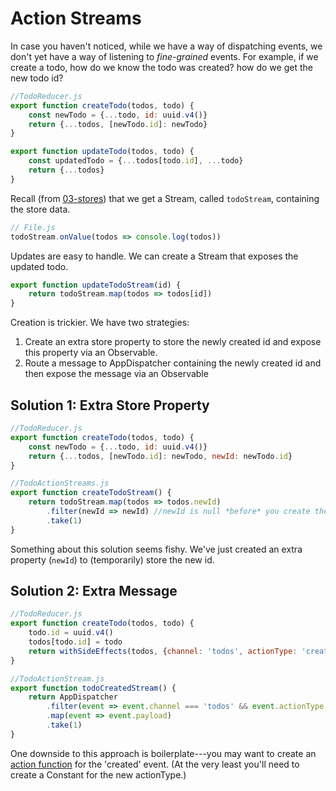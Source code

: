 # Action Streams

In case you haven't noticed, while we have a way of dispatching events,
we don't yet have a way of listening to *fine-grained* events.
For example, if we create a todo, how do we know the todo was created?
how do we get the new todo id?

```javascript
//TodoReducer.js
export function createTodo(todos, todo) {
    const newTodo = {...todo, id: uuid.v4()}
    return {...todos, [newTodo.id]: newTodo}
}

export function updateTodo(todos, todo) {
    const updatedTodo = {...todos[todo.id], ...todo}
    return {...todos}
}
```

Recall (from [03-stores](./03-stores.md)) that we get a Stream, called `todoStream`,
containing the store data.

```javascript
// File.js
todoStream.onValue(todos => console.log(todos))
```

Updates are easy to handle. We can create a Stream that exposes the updated todo.

```javascript
export function updateTodoStream(id) {
    return todoStream.map(todos => todos[id])
}
```

Creation is trickier. We have two strategies:

1. Create an extra store property to store the newly created id
   and expose this property via an Observable.
2. Route a message to AppDispatcher containing the newly created id and then
   expose the message via an Observable

## Solution 1: Extra Store Property

```javascript
//TodoReducer.js
export function createTodo(todos, todo) {
    const newTodo = {...todo, id: uuid.v4()}
    return {...todos, [newTodo.id]: newTodo, newId: newTodo.id}
}

//TodoActionStreams.js
export function createTodoStream() {
    return todoStream.map(todos => todos.newId)
        .filter(newId => newId) //newId is null *before* you create the first todo
        .take(1)
}
```

Something about this solution seems fishy. We've just created an extra property (`newId`)
to (temporarily) store the new id.


## Solution 2: Extra Message

```javascript
//TodoReducer.js
export function createTodo(todos, todo) {
    todo.id = uuid.v4()
    todos[todo.id] = todo
    return withSideEffects(todos, {channel: 'todos', actionType: 'created', payload: todo})
}

//TodoActionStream.js
export function todoCreatedStream() {
    return AppDispatcher
        .filter(event => event.channel === 'todos' && event.actionType === 'created')
        .map(event => event.payload)
        .take(1)
}
```

One downside to this approach is boilerplate---you may want to create
an [action function](./07-action-functions.md) for the 'created' event.
(At the very least you'll need to create a Constant for the new actionType.)
